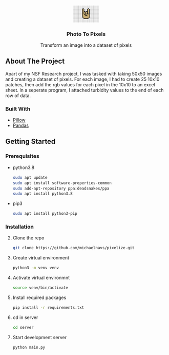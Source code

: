<!-- PROJECT LOGO -->
<br />
<p align="center">
  <img src="./logo.jpeg" alt="Logo" width="80">

  <h3 align="center">Photo To Pixels</h3>

  <p align="center">
   Transform an image into a dataset of pixels
  </p>
</p>

<!-- ABOUT THE PROJECT -->

## About The Project

<!-- Add demo here!! -->

Apart of my NSF Research project, I was tasked with taking 50x50 images and creating a dataset of pixels.
For each image, I had to create 25 10x10 patches, then add the rgb values for each pixel in the 10x10 to
an excel sheet. In a seperate program, I attached turbidity values to the end of each row of data.

### Built With

- [Pillow](https://python-pillow.org/)
- [Pandas](https://pandas.pydata.org/)

<!-- GETTING STARTED -->

## Getting Started

### Prerequisites

- python3.8

  ```sh
  sudo apt update
  sudo apt install software-properties-common
  sudo add-apt-repository ppa:deadsnakes/ppa
  sudo apt install python3.8
  ```

- pip3
  ```sh
  sudo apt install python3-pip
  ```

### Installation

2. Clone the repo
   ```sh
   git clone https://github.com/michaelnavs/pixelize.git
   ```
3. Create virtual environment
   ```sh
   python3 -m venv venv
   ```
4. Activate virtual environmnt
   ```sh
   source venv/bin/activate
   ```
5. Install required packages
   ```sh
   pip install -r requirements.txt
   ```
6. cd in server
   ```sh
   cd server
   ```
7. Start development server
   ```
   python main.py
   ```
